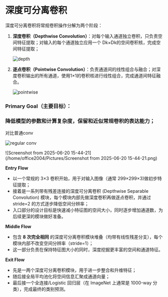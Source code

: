 # 深度可分离卷积

 深度可分离卷积将常规卷积操作分解为两个阶段：

1. **深度卷积（Depthwise Convolution）**：对每个输入通道独立卷积，只负责空间特征提取；对输入的每个通道独立应用一个 Dk×Dk的空间卷积核，完成空间特征提取；

   ![depth](https://i-blog.csdnimg.cn/blog_migrate/30c175b0bef7a15e776e1870a0f32ccd.png)

2. **逐点卷积（Pointwise Convolution）**：负责通道间的线性组合与融合；对深度卷积输出的所有通道，使用1×1的卷积核进行线性组合，完成通道间特征融合。

   ![pointwise](https://i-blog.csdnimg.cn/blog_migrate/e9d03c5bc05043ea86c4142076e50f0e.png)

### Primary Goal（主要目标）：

### 降低模型的参数和计算复杂度，保留和近似常规卷积的表达能力；

对比普通conv

![regular conv](https://i-blog.csdnimg.cn/blog_migrate/b418b74103a4aa4e63b741c4b9f016b3.png)



![Screenshot from 2025-06-20 15-44-21](/home/office2004/Pictures/Screenshot from 2025-06-20 15-44-21.png)

**Entry Flow**

- 以一个常规的 3×3 卷积开始，用于对输入图像（通常 299×299×3)做初步特征提取；
- 接着是一系列带有残差连接的深度可分离卷积 (Depthwise Separable Convolution) 模块，每个模块内部先做深度卷积再做逐点卷积，并通过 stride=2 的方式逐步降低空间分辨率；
- 入口部分的设计目标是快速减小特征图的空间大小，同时逐步增加通道数，为后续更深的模块做好准备。

**Middle Flow**

- 包含 **8 次完全相同** 的深度可分离卷积模块堆叠（均带有线性残差分支），每个模块内部不改变空间分辨率（stride=1）；
- 这一部分负责在保持特征图大小的同时，深度挖掘更丰富的空间和通道特征。

**Exit Flow**

- 先是一两个深度可分离卷积模块，用于进一步整合和升维特征；
- 随后接全局平均池化将空间信息汇聚成通道向量；
- 最后接一个全连接/Logistic 回归层（在 ImageNet 上通常是 1000-way 分类），完成最终的类别预测。
